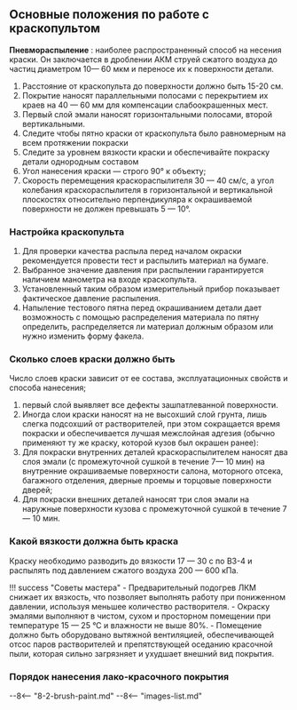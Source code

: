 ## Основные положения по работе с краскопультом

__Пневмораспыление__ 
:    наиболее распространенный способ на несения краски. Он заключается в дроблении АКМ струей сжатого воздуха до частиц диаметром 10— 60 мкм и переносе их к поверхности детали.

1. Расстояние от краскопульта до поверхности должно быть 15-20 см.
2. Покрытие наносят параллельными полосами с перекрытием их краев на 40 — 60 мм для компенсации слабоокрашенных мест. 
3. Первый слой эмали наносят горизонтальными полосами, второй вертикальными.
4. Следите чтобы пятно краски от краскопульта было равномерным на всем протяжении покраски
5. Следите за уровнем вязкости краски и обеспечивайте покраску детали однородным составом
6. Угол нанесения краски — строго 90° к объекту;
7. Скорость перемещения краскораспылителя 30 — 40 см/с, а угол колебания краскораспылителя в горизонтальной и вертикальной плоскостях относительно перпендикуляра к окрашиваемой поверхности не должен превышать 5 — 10°.

### Настройка краскопульта

1. Для проверки качества распыла перед началом окраски рекомендуется провести тест и распылить материал на бумаге. 
2. Выбранное значение давления при распылении гарантируется наличием манометра на входе краскопульта. 
3. Установленный таким образом измерительный прибор показывает фактическое давление распыления. 
4. Напыление тестового пятна перед окрашиванием детали дает возможность с помощью распределения материала по пятну определить, распределяется ли материал должным образом или нужно изменить форму факела.


### Сколько слоев краски должно быть

Число слоев краски зависит от ее состава, эксплуатационных свойств и способа нанесения; 

1. первый слой выявляет все дефекты зашпатлеванной поверхности. 
2. Иногда слои краски наносят на не высохший слой грунта, лишь слегка подсохший от растворителей, при этом сокращается время покраски и обеспечивается лучшая межслойная адгезия (обычно применяют ту же краску, которой кузов был окрашен ранее): 
3. Для покраски внутренних деталей краскораспылителем наносят два слоя эмали (с промежуточной сушкой в течение 7— 10 мин) на внутренние окрашиваемые поверхности салона, моторного отсека, багажного отделения, дверные проемы и торцовые поверхности дверей; 
4. Для покраски внешних деталей наносят три слоя эмали на наружные поверхности кузова с промежуточной сушкой в течение 7 — 10 мин.

### Какой вязкости должна быть краска

Краску необходимо разводить до вязкости 17 — 30 с по ВЗ-4 и распылять под давлением сжатого воздуха 200 — 600 кПа. 

!!! success "Советы мастера"
	- Предварительный подогрев ЛКМ снижает их вязкость, что позволяет выполнять работу при пониженном давлении, используя меньшее количество растворителя.
	- Окраску эмалями выполняют в чистом, сухом и просторном помещении при температуре 15 — 25 °С и влажности не выше 80%. 
	- Помещение должно быть оборудовано вытяжной вентиляцией, обеспечивающей отсос паров растворителей и препятствующей оседанию красочной пыли, которая сильно загрязняет и ухудшает внешний вид покрытия.

### Порядок нанесения лако-красочного покрытия
--8<-- "8-2-brush-paint.md"
--8<-- "images-list.md"
